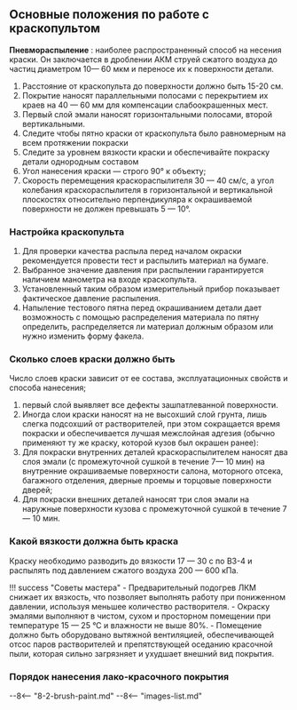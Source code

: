 ## Основные положения по работе с краскопультом

__Пневмораспыление__ 
:    наиболее распространенный способ на несения краски. Он заключается в дроблении АКМ струей сжатого воздуха до частиц диаметром 10— 60 мкм и переносе их к поверхности детали.

1. Расстояние от краскопульта до поверхности должно быть 15-20 см.
2. Покрытие наносят параллельными полосами с перекрытием их краев на 40 — 60 мм для компенсации слабоокрашенных мест. 
3. Первый слой эмали наносят горизонтальными полосами, второй вертикальными.
4. Следите чтобы пятно краски от краскопульта было равномерным на всем протяжении покраски
5. Следите за уровнем вязкости краски и обеспечивайте покраску детали однородным составом
6. Угол нанесения краски — строго 90° к объекту;
7. Скорость перемещения краскораспылителя 30 — 40 см/с, а угол колебания краскораспылителя в горизонтальной и вертикальной плоскостях относительно перпендикуляра к окрашиваемой поверхности не должен превышать 5 — 10°.

### Настройка краскопульта

1. Для проверки качества распыла перед началом окраски рекомендуется провести тест и распылить материал на бумаге. 
2. Выбранное значение давления при распылении гарантируется наличием манометра на входе краскопульта. 
3. Установленный таким образом измерительный прибор показывает фактическое давление распыления. 
4. Напыление тестового пятна перед окрашиванием детали дает возможность с помощью распределения материала по пятну определить, распределяется ли материал должным образом или нужно изменить форму факела.


### Сколько слоев краски должно быть

Число слоев краски зависит от ее состава, эксплуатационных свойств и способа нанесения; 

1. первый слой выявляет все дефекты зашпатлеванной поверхности. 
2. Иногда слои краски наносят на не высохший слой грунта, лишь слегка подсохший от растворителей, при этом сокращается время покраски и обеспечивается лучшая межслойная адгезия (обычно применяют ту же краску, которой кузов был окрашен ранее): 
3. Для покраски внутренних деталей краскораспылителем наносят два слоя эмали (с промежуточной сушкой в течение 7— 10 мин) на внутренние окрашиваемые поверхности салона, моторного отсека, багажного отделения, дверные проемы и торцовые поверхности дверей; 
4. Для покраски внешних деталей наносят три слоя эмали на наружные поверхности кузова с промежуточной сушкой в течение 7 — 10 мин.

### Какой вязкости должна быть краска

Краску необходимо разводить до вязкости 17 — 30 с по ВЗ-4 и распылять под давлением сжатого воздуха 200 — 600 кПа. 

!!! success "Советы мастера"
	- Предварительный подогрев ЛКМ снижает их вязкость, что позволяет выполнять работу при пониженном давлении, используя меньшее количество растворителя.
	- Окраску эмалями выполняют в чистом, сухом и просторном помещении при температуре 15 — 25 °С и влажности не выше 80%. 
	- Помещение должно быть оборудовано вытяжной вентиляцией, обеспечивающей отсос паров растворителей и препятствующей оседанию красочной пыли, которая сильно загрязняет и ухудшает внешний вид покрытия.

### Порядок нанесения лако-красочного покрытия
--8<-- "8-2-brush-paint.md"
--8<-- "images-list.md"
